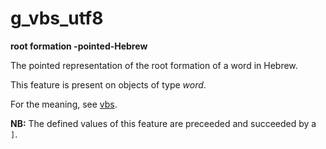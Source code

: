 # g_vbs_utf8

**root formation -pointed-Hebrew**


The pointed representation of the root formation of a word in Hebrew.

This feature is present on objects of type *word*.

For the meaning, see [vbs](vbs).

**NB:**
The defined values of this feature are preceeded and succeeded by a `]`.



